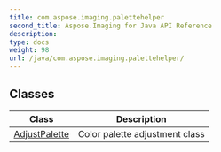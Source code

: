 ```yaml
---
title: com.aspose.imaging.palettehelper
second_title: Aspose.Imaging for Java API Reference
description: 
type: docs
weight: 98
url: /java/com.aspose.imaging.palettehelper/
---
```


## Classes

| Class | Description |
| --- | --- |
| [AdjustPalette](../com.aspose.imaging.palettehelper/adjustpalette) | Color palette adjustment class |
